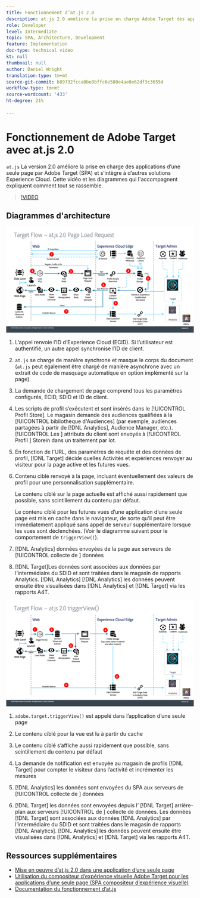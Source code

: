 ```yaml
---
title: Fonctionnement d’at.js 2.0
description: at.js 2.0 améliore la prise en charge Adobe Target des applications d’une seule page (SPA) et s’intègre à d’autres solutions Experience Cloud. Cette vidéo et les diagrammes qui l'accompagnent expliquent comment tout se rassemble.
role: Developer
level: Intermediate
topic: SPA, Architecture, Development
feature: Implementation
doc-type: technical video
kt: null
thumbnail: null
author: Daniel Wright
translation-type: tm+mt
source-git-commit: b89732fcca0be8bffc6e580e4ae0e62df3c3655d
workflow-type: tm+mt
source-wordcount: '433'
ht-degree: 21%

---
```



# Fonctionnement de Adobe Target avec at.js 2.0

`at.js` La version 2.0 améliore la prise en charge des applications d’une seule page par Adobe Target (SPA) et s’intègre à d’autres solutions Experience Cloud. Cette vidéo et les diagrammes qui l&#39;accompagnent expliquent comment tout se rassemble.

>[!VIDEO](https://video.tv.adobe.com/v/26250?quality=12)

## Diagrammes d&#39;architecture

![comportement d’at.js 2.0 au chargement de la page](assets/pageload.png)

1. L’appel renvoie l’ID d’Experience Cloud (ECID). Si l’utilisateur est authentifié, un autre appel synchronise l’ID de client.

1. `at.js` se charge de manière synchrone et masque le corps du document (`at.js` peut également être chargé de manière asynchrone avec un extrait de code de masquage automatique en option implémenté sur la page).

1. La demande de chargement de page comprend tous les paramètres configurés, ECID, SDID et ID de client.

1. Les scripts de profil s’exécutent et sont insérés dans le [!UICONTROL Profil Store]. Le magasin demande des audiences qualifiées à la [!UICONTROL bibliothèque d&#39;Audiences] (par exemple, audiences partagées à partir de [!DNL Analytics], Audience Manager, etc.). [!UICONTROL Les ] attributs du client sont envoyés à  [!UICONTROL Profil ] Storein dans un traitement par lot.
1. En fonction de l’URL, des paramètres de requête et des données de profil, [!DNL Target] décide quelles Activités et expériences renvoyer au visiteur pour la page active et les futures vues.

1. Contenu ciblé renvoyé à la page, incluant éventuellement des valeurs de profil pour une personnalisation supplémentaire.

   Le contenu ciblé sur la page actuelle est affiché aussi rapidement que possible, sans scintillement du contenu par défaut.

   Le contenu ciblé pour les futures vues d’une application d’une seule page est mis en cache dans le navigateur, de sorte qu’il peut être immédiatement appliqué sans appel de serveur supplémentaire lorsque les vues sont déclenchées. (Voir le diagramme suivant pour le comportement de `triggerView()`).

1. [!DNL Analytics] données envoyées de la page aux serveurs de  [!UICONTROL collecte de ] données
1. [!DNL Target]Les données sont associées aux données par l’intermédiaire du SDID et sont traitées dans le magasin de rapports Analytics. [!DNL Analytics] [!DNL Analytics] les données peuvent ensuite être visualisées dans  [!DNL Analytics] et  [!DNL Target] via les rapports A4T.

![comportement d’at.js 2.0 lorsque la fonction triggerView() est utilisée](assets/triggerview.png)

1. `adobe.target.triggerView()` est appelé dans l’application d’une seule page
1. Le contenu ciblé pour la vue est lu à partir du cache

1. Le contenu ciblé s’affiche aussi rapidement que possible, sans scintillement du contenu par défaut

1. La demande de notification est envoyée au magasin de profils [!DNL Target] pour compter le visiteur dans l’activité et incrémenter les mesures
1. [!DNL Analytics] les données sont envoyées du SPA aux serveurs de  [!UICONTROL collecte de ] données

1. [!DNL Target] les données sont envoyées depuis l’ [!DNL Target] arrière-plan aux serveurs  [!UICONTROL de ] collecte de données. Les données [!DNL Target] sont associées aux données [!DNL Analytics] par l’intermédiaire du SDID et sont traitées dans le magasin de rapports [!DNL Analytics]. [!DNL Analytics] les données peuvent ensuite être visualisées dans  [!DNL Analytics] et  [!DNL Target] via les rapports A4T.

## Ressources supplémentaires

* [Mise en oeuvre d’at.js 2.0 dans une application d’une seule page](implement-atjs-20-in-a-single-page-application.md)
* [Utilisation du compositeur d’expérience visuelle Adobe Target pour les applications d’une seule page (SPA compositeur d’expérience visuelle)](../experiences/use-the-visual-experience-composer-for-single-page-applications.md)
* [Documentation du fonctionnement d’at.js](https://docs.adobe.com/content/help/en/target/using/implement-target/client-side/at-js/how-atjs-works.html)